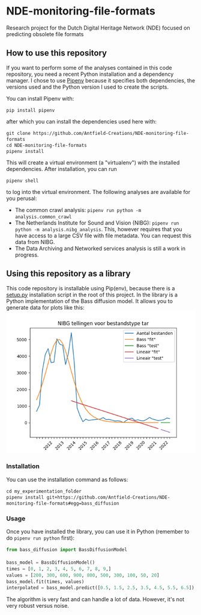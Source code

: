# NDE-monitoring-file-formats
Research project for the Dutch Digital Heritage Network (NDE) focused on predicting obsolete file formats

## How to use this repository
If you want to perform some of the analyses contained in this code repository, you need a recent Python installation and 
a dependency manager. I chose to use [Pipenv](https://pypi.org/project/pipenv/) because it specifies both dependencies,
the versions used and the Python version I used to create the scripts.

You can install Pipenv with:
```shell
pip install pipenv
```

after which you can install the dependencies used here with:
```shell
git clone https://github.com/Antfield-Creations/NDE-monitoring-file-formats
cd NDE-monitoring-file-formats
pipenv install
```

This will create a virtual environment (a "virtualenv") with the installed dependencies. After installation, you can run
```shell
pipenv shell
```

to log into the virtual environment. The following analyses are available for you perusal:
- The common crawl analysis: `pipenv run python -m analysis.common_crawl`
- The Netherlands Institute for Sound and Vision (NIBG): `pipenv run python -m analysis.nibg_analysis`. This, however 
  requires that you have access to a large CSV file with file metadata. You can request this data from NIBG.
- The Data Archiving and Networked services analysis is still a work in progress.

## Using this repository as a library
This code repository is installable using Pip(env), because there is a [setup.py](setup.py) installation script in the
root of this project. In the library is a Python implementation of the Bass diffusion model. It allows you to generate
data for plots like this:
![diffusion plot](images/nibg/tar.png)

### Installation
You can use the installation command as follows:
```shell
cd my_experimentation_folder
pipenv install git+https://github.com/Antfield-Creations/NDE-monitoring-file-formats#egg=bass_diffusion
```

### Usage
Once you have installed the library, you can use it in Python (remember to do `pipenv run python` first):
```python
from bass_diffusion import BassDiffusionModel

bass_model = BassDiffusionModel()
times = [0, 1, 2, 3, 4, 5, 6, 7, 8, 9,]
values = [200, 300, 600, 900, 800, 500, 300, 100, 50, 20]
bass_model.fit(times, values)
interpolated = bass_model.predict([0.5, 1.5, 2.5, 3.5, 4.5, 5.5, 6.5])
```

The algorithm is very fast and can handle a lot of data. However, it's not very robust versus noise.
